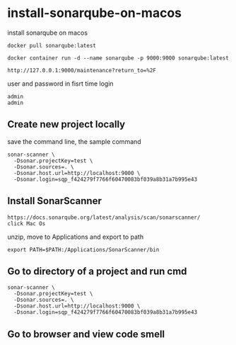 # install-sonarqube-on-macos
install sonarqube on macos

```
docker pull sonarqube:latest
```

```
docker container run -d --name sonarqube -p 9000:9000 sonarqube:latest
```

```
http://127.0.0.1:9000/maintenance?return_to=%2F
```

user and password in fisrt time login
```
admin
admin
```


## Create new project locally
save the command line, the sample command
```
sonar-scanner \
  -Dsonar.projectKey=test \
  -Dsonar.sources=. \
  -Dsonar.host.url=http://localhost:9000 \
  -Dsonar.login=sqp_f424279f7766f60470083bf039a8b31a7b995e43
```


## Install SonarScanner
```
https://docs.sonarqube.org/latest/analysis/scan/sonarscanner/
click Mac Os
```

unzip, move to Applications and export to path
```
export PATH=$PATH:/Applications/SonarScanner/bin
```

## Go to directory of a project and run cmd
```
sonar-scanner \
  -Dsonar.projectKey=test \
  -Dsonar.sources=. \
  -Dsonar.host.url=http://localhost:9000 \
  -Dsonar.login=sqp_f424279f7766f60470083bf039a8b31a7b995e43
```

## Go to browser and view code smell

